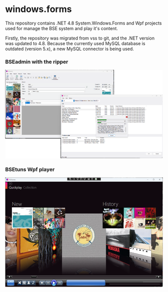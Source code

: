 # windows.forms
This repository contains .NET 4.8 System.Windows.Forms and Wpf projects used for manage the BSE system and play it's content.

Firstly, the repository was migrated from vss to git, and the .NET version was updated to 4.8. Because the currently used MySQL database is outdated (version 5.x), a new MySQL connector is being used.

### BSEadmin with the ripper
![BSEadmin](docs/images/bseadmin.png/)

### BSEtuns Wpf player
![BSEtunes](docs/images/BSEtunes-for-windows.png/)